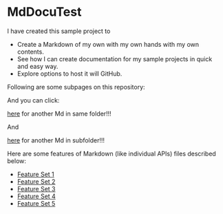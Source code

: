 # MdDocuTest

I have created this sample project to 
  * Create a Markdown of my own with my own hands with my own contents. 
  * See how I can create documentation for my sample projects in quick and easy way. 
  * Explore options to host it will GitHub.

Following are some subpages on this repository:

And you can click:

[here](StackEdit.md) for another Md in same folder!!!

And

[here](Features/Feature1.md) for another Md in subfolder!!!

Here are some features of Markdown (like individual APIs) files described below:

* [Feature Set 1](Features/Feature1.md)
* [Feature Set 2](Features/Feature2.md)
* [Feature Set 3](Features/Feature3.md)
* [Feature Set 4](Features/Feature4.md)
* [Feature Set 5](Features/Feature5.md)
